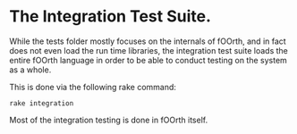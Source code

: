 # The Integration Test Suite.

While the tests folder mostly focuses on the internals of fOOrth, and in fact
does not even load the run time libraries, the integration test suite loads
the entire fOOrth language in order to be able to conduct testing on the
system as a whole.

This is done via the following rake command:

    rake integration

Most of the integration testing is done in fOOrth itself.
